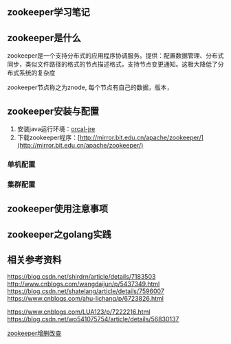 zookeeper学习笔记
--------------------
## zookeeper是什么
zookeeper是一个支持分布式的应用程序协调服务。提供：配置数据管理、分布式同步，类似文件路径的格式的节点描述格式，支持节点变更通知。这极大降低了分布式系统的复杂度

zookeeper节点称之为znode, 每个节点有自己的数据，版本，
## zookeeper安装与配置
1. 安装java运行环境：[orcal-jre](http://www.oracle.com/technetwork/java/javase/downloads/jre10-downloads-4417026.html)
2. 下载zookeeper程序：[http://mirror.bit.edu.cn/apache/zookeeper/](http://mirror.bit.edu.cn/apache/zookeeper/)




### 单机配置

### 集群配置

## zookeeper使用注意事项
## zookeeper之golang实践
## 相关参考资料

https://blog.csdn.net/shirdrn/article/details/7183503
http://www.cnblogs.com/wangdaijun/p/5437349.html
https://blog.csdn.net/shatelang/article/details/7596007
https://www.cnblogs.com/ahu-lichang/p/6723826.html

https://www.cnblogs.com/LUA123/p/7222216.html
https://blog.csdn.net/wo541075754/article/details/56830137

[zookeeper增删改查](https://www.cnblogs.com/sherrykid/p/5813148.html)